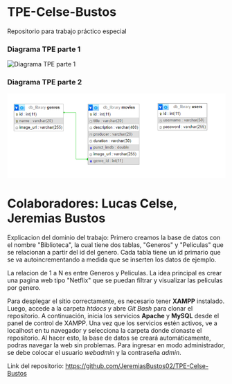 # TPE-Celse-Bustos
Repositorio para trabajo práctico especial

### Diagrama TPE parte 1
![Diagrama TPE parte 1](https://github.com/user-attachments/assets/8ab8bc2f-2862-49c4-a990-e83ce12ecb59)
### Diagrama TPE parte 2
![Diagrama TPE parte 2](https://github.com/JeremiasBustos02/TPE-Celse-Bustos/blob/54264d55f9a46204eae1817219b3410a8c378471/Diagrama%20TPE%20parte%202.png)

# Colaboradores: Lucas Celse, Jeremias Bustos

Explicacion del dominio del trabajo: Primero creamos la base de datos con el nombre "Biblioteca", la cual tiene dos tablas, "Generos" y "Peliculas" que se relacionan a partir del id del genero. Cada tabla tiene un id primario que se va autoincrementando a medida que se inserten los datos de ejemplo.

La relacion de 1 a N es entre Generos y Peliculas. La idea principal es crear una pagina web tipo "Netflix" que se puedan filtrar y visualizar las peliculas por genero.

Para desplegar el sitio correctamente, es necesario tener **XAMPP** instalado. Luego, accede a la carpeta _htdocs_ y abre _Git Bash_ para clonar el repositorio. A continuación, inicia los servicios **Apache** y **MySQL** desde el panel de control de XAMPP. Una vez que los servicios estén activos, ve a localhost en tu navegador y selecciona la carpeta donde clonaste el repositorio. Al hacer esto, la base de datos se creará automáticamente, podras navegar la web sin problemas. Para ingresar en modo administrador, se debe colocar el usuario _webadmin_ y la contraseña _admin_.

Link del repositorio: https://github.com/JeremiasBustos02/TPE-Celse-Bustos

